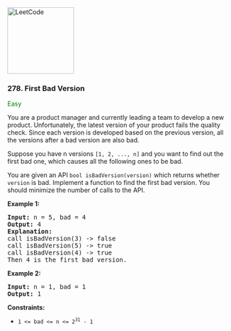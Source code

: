 <a href="https://leetcode.com/problems/first-bad-version/" target="_blank">
    <img src="https://assets.leetcode.com/static_assets/public/webpack_bundles/images/logo-dark.e99485d9b.svg"
        style="width:150px" alt="LeetCode"/>
</a>

### 278. First Bad Version

<span style="color:green">Easy</span>

You are a product manager and currently leading a team to develop a new product.
Unfortunately, the latest version of your product fails the quality check. Since
each version is developed based on the previous version, all the versions after
a bad version are also bad.

Suppose you have n versions `[1, 2, ..., n]` and you want to find out the first
bad one, which causes all the following ones to be bad.

You are given an API `bool isBadVersion(version)` which returns whether `version` is
bad. Implement a function to find the first bad version. You should minimize the
number of calls to the API.

__Example 1:__
<pre>
<b>Input:</b> n = 5, bad = 4
<b>Output:</b> 4
<b>Explanation:</b>
call isBadVersion(3) -> false
call isBadVersion(5) -> true
call isBadVersion(4) -> true
Then 4 is the first bad version.
</pre>

__Example 2:__
<pre>
<b>Input:</b> n = 1, bad = 1
<b>Output:</b> 1
</pre>

__Constraints:__

* <code>1 <= bad <= n <= 2<sup>31</sup> - 1</code>
